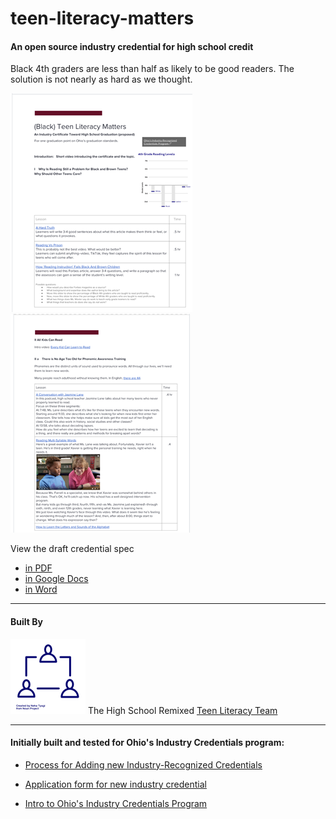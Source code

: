 # teen-literacy-matters

#### An open source industry credential for high school credit
Black 4th graders are less than half as likely to be good readers. 
The solution is not nearly as hard as we thought.

[![preview](images/previewpage1.png)](https://github.com/High-School-Remixed/teen-literacy-matters/blob/main/Black%20Teen%20Literacy%20Matters.pdf) [![preview](images/previewpage2.png)](https://github.com/High-School-Remixed/teen-literacy-matters/blob/main/Black%20Teen%20Literacy%20Matters.pdf)


View the draft credential spec
- [in PDF](https://github.com/High-School-Remixed/teen-literacy-matters/blob/main/Black%20Teen%20Literacy%20Matters.pdf)
- [in Google Docs](https://github.com/High-School-Remixed/teen-literacy-matters/blob/main/Black%20Teen%20Literacy%20Matters.pdf)
- [in Word](https://github.com/High-School-Remixed/teen-literacy-matters/blob/main/Content/Black%20Teen%20Literacy%20Matters.docx)


___________________________________________________________
#### Built By 
![team](images/team.png)
The High School Remixed
[Teen Literacy Team](https://docs.google.com/document/d/1cmw3UqX7Dio0qnjAAOIj53lcTPHESuryw6j9baSSr3I/edit?usp=sharing)





___________________________________________________________

#### Initially built and tested for Ohio's Industry Credentials program:
- [Process for Adding new Industry-Recognized Credentials](http://education.ohio.gov/Topics/Ohio-s-Graduation-Requirements/Industry-Recognized-Credentials/Process-for-adding-new-industry-recognized-credent)

- [Application form for new industry credential](https://www.surveymonkey.com/r/TFM7QMW)

- [Intro to Ohio's Industry Credentials Program](http://education.ohio.gov/Topics/Ohio-s-Graduation-Requirements/Industry-Recognized-Credentials)

